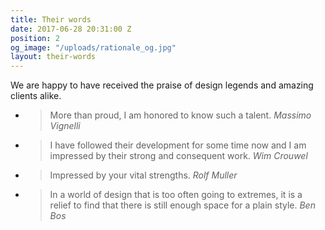 ```yaml
---
title: Their words
date: 2017-06-28 20:31:00 Z
position: 2
og_image: "/uploads/rationale_og.jpg"
layout: their-words
---
```


We are happy to have received the praise of design legends and amazing clients alike.


- > More than proud, I am honored to know such a talent.
<cite>Massimo Vignelli</cite>

- >I have followed their development for some time now and I am impressed by their strong and consequent work.
<cite>Wim Crouwel</cite>

- >Impressed by your vital strengths.
<cite>Rolf Muller</cite>

- >In a world of design that is too often going to extremes, it is a relief to find that there is still enough space for a plain style.
<cite>Ben Bos</cite>
